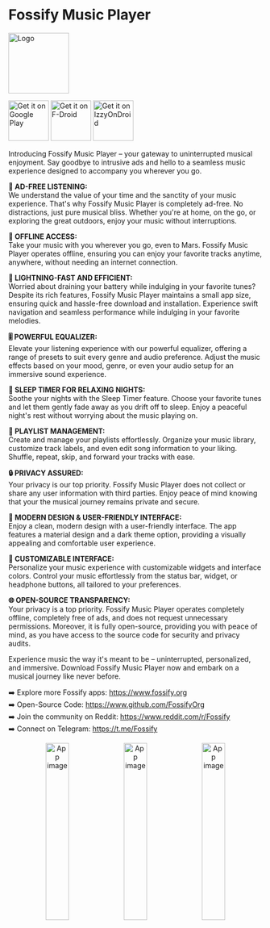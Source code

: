 # Fossify Music Player

<img alt="Logo" src="graphics/icon.webp" width="120" />

<a href='https://play.google.com/store/apps/details?id=org.fossify.musicplayer'><img alt='Get it on Google Play' src='https://play.google.com/intl/en_us/badges/static/images/badges/en_badge_web_generic.png' height=80/></a> <a href="https://f-droid.org/packages/org.fossify.musicplayer/"><img src="https://fdroid.gitlab.io/artwork/badge/get-it-on-en.svg" alt="Get it on F-Droid" height=80/></a> <a href="https://apt.izzysoft.de/fdroid/index/apk/org.fossify.musicplayer"><img src="https://gitlab.com/IzzyOnDroid/repo/-/raw/master/assets/IzzyOnDroid.png" alt="Get it on IzzyOnDroid" height=80/></a>

Introducing Fossify Music Player – your gateway to uninterrupted musical enjoyment. Say goodbye to intrusive ads and hello to a seamless music experience
designed to accompany you wherever you go.

**🚫 AD-FREE LISTENING:**  
We understand the value of your time and the sanctity of your music experience. That's why Fossify Music Player is completely ad-free. No distractions, just
pure musical bliss. Whether you're at home, on the go, or exploring the great outdoors, enjoy your music without interruptions.

**📶 OFFLINE ACCESS:**  
Take your music with you wherever you go, even to Mars. Fossify Music Player operates offline, ensuring you can enjoy your favorite tracks anytime, anywhere,
without needing an internet connection.

**🚀 LIGHTNING-FAST AND EFFICIENT:**  
Worried about draining your battery while indulging in your favorite tunes? Despite its rich features, Fossify Music Player maintains a small app size, ensuring
quick and hassle-free download and installation. Experience swift navigation and seamless performance while indulging in your favorite melodies.

**🎚️ POWERFUL EQUALIZER:**  
Elevate your listening experience with our powerful equalizer, offering a range of presets to suit every genre and audio preference. Adjust the music effects
based on your mood, genre, or even your audio setup for an immersive sound experience.

**🌙 SLEEP TIMER FOR RELAXING NIGHTS:**  
Soothe your nights with the Sleep Timer feature. Choose your favorite tunes and let them gently fade away as you drift off to sleep. Enjoy a peaceful night's
rest without worrying about the music playing on.

**📜 PLAYLIST MANAGEMENT:**  
Create and manage your playlists effortlessly. Organize your music library, customize track labels, and even edit song information to your liking. Shuffle,
repeat, skip, and forward your tracks with ease.

**🔒 PRIVACY ASSURED:**  
Your privacy is our top priority. Fossify Music Player does not collect or share any user information with third parties. Enjoy peace of mind knowing that your
the musical journey remains private and secure.

**🌈 MODERN DESIGN & USER-FRIENDLY INTERFACE:**  
Enjoy a clean, modern design with a user-friendly interface. The app features a material design and a dark theme option, providing a visually appealing and
comfortable user experience.

**🎨 CUSTOMIZABLE INTERFACE:**  
Personalize your music experience with customizable widgets and interface colors. Control your music effortlessly from the status bar, widget, or headphone
buttons, all tailored to your preferences.

**🌐 OPEN-SOURCE TRANSPARENCY:**  
Your privacy is a top priority. Fossify Music Player operates completely offline, completely free of ads, and does not request unnecessary permissions. Moreover,
it is fully open-source, providing you with peace of mind, as you have access to the source code for security and privacy audits.

Experience music the way it's meant to be – uninterrupted, personalized, and immersive. Download Fossify Music Player now and embark on a musical journey like
never before.

➡️ Explore more Fossify apps: https://www.fossify.org<br>
➡️ Open-Source Code: https://www.github.com/FossifyOrg<br>
➡️ Join the community on Reddit: https://www.reddit.com/r/Fossify<br>
➡️ Connect on Telegram: https://t.me/Fossify

<div align="center">
<img alt="App image" src="fastlane/metadata/android/en-US/images/phoneScreenshots/1_en-US.png" width="30%">
<img alt="App image" src="fastlane/metadata/android/en-US/images/phoneScreenshots/2_en-US.png" width="30%">
<img alt="App image" src="fastlane/metadata/android/en-US/images/phoneScreenshots/3_en-US.png" width="30%">
</div>
